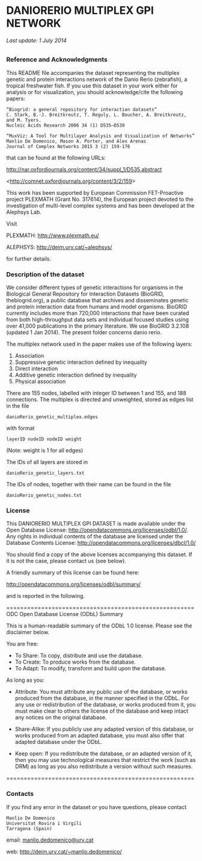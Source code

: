 

# DANIORERIO MULTIPLEX GPI NETWORK

###### Last update: 1 July 2014

### Reference and Acknowledgments

This README file accompanies the dataset representing the multiplex genetic and protein interactions network of the Danio Rerio (zebrafish), a tropical freshwater fish.
If you use this dataset in your work either for analysis or for visualization, you should acknowledge/cite the following papers:

	“Biogrid: a general repository for interaction datasets”
	C. Stark, B.-J. Breitkreutz, T. Reguly, L. Boucher, A. Breitkreutz, and M. Tyers.
	Nucleic Acids Research 2006 34 (1) D535–D539
	
	“MuxViz: A Tool for Multilayer Analysis and Visualization of Networks”
	Manlio De Domenico, Mason A. Porter, and Alex Arenas
	Journal of Complex Networks 2015 3 (2) 159-176

that can be found at the following URLs:

<http://nar.oxfordjournals.org/content/34/suppl_1/D535.abstract>

<<http://comnet.oxfordjournals.org/content/3/2/159>>

This work has been supported by European Commission FET-Proactive project PLEXMATH (Grant No. 317614), the European project devoted to the investigation of multi-level complex systems and has been developed at the Alephsys Lab. 

Visit

PLEXMATH: <http://www.plexmath.eu/>

ALEPHSYS: <http://deim.urv.cat/~alephsys/>

for further details.



### Description of the dataset

We consider different types of genetic interactions for organisms in the Biological General Repository for Interaction Datasets (BioGRID, thebiogrid.org), a public database that archives and disseminates genetic and protein interaction data from humans and model organisms. BioGRID currently includes more than 720,000 interactions that have been curated from both high-throughput data sets and individual focused studies using over 41,000 publications in the primary literature. We use BioGRID 3.2.108 (updated 1 Jan 2014). 
The present folder concerns danio rerio.

The multiplex network used in the paper makes use of the following layers:

1. Association
2. Suppressive genetic interaction defined by inequality
3. Direct interaction
4. Additive genetic interaction defined by inequality
5. Physical association

There are 155 nodes, labelled with integer ID between 1 and 155, and 188 connections.
The multiplex is directed and unweighted, stored as edges list in the file
    
    danioRerio_genetic_multiplex.edges

with format

    layerID nodeID nodeID weight

(Note: weight is 1 for all edges)

The IDs of all layers are stored in 

    danioRerio_genetic_layers.txt

The IDs of nodes, together with their name can be found in the file

    danioRerio_genetic_nodes.txt



### License

This DANIORERIO MULTIPLEX GPI DATASET is made available under the Open Database License: <http://opendatacommons.org/licenses/odbl/1.0/>. Any rights in individual contents of the database are licensed under the Database Contents License: <http://opendatacommons.org/licenses/dbcl/1.0/>

You should find a copy of the above licenses accompanying this dataset. If it is not the case, please contact us (see below).

A friendly summary of this license can be found here:

<http://opendatacommons.org/licenses/odbl/summary/>

and is reported in the following.

======================================================
ODC Open Database License (ODbL) Summary

This is a human-readable summary of the ODbL 1.0 license. Please see the disclaimer below.

You are free:

*    To Share: To copy, distribute and use the database.
*    To Create: To produce works from the database.
*    To Adapt: To modify, transform and build upon the database.

As long as you:
    
*	Attribute: You must attribute any public use of the database, or works produced from the database, in the manner specified in the ODbL. For any use or redistribution of the database, or works produced from it, you must make clear to others the license of the database and keep intact any notices on the original database.
    
*	Share-Alike: If you publicly use any adapted version of this database, or works produced from an adapted database, you must also offer that adapted database under the ODbL.
    
*	Keep open: If you redistribute the database, or an adapted version of it, then you may use technological measures that restrict the work (such as DRM) as long as you also redistribute a version without such measures.

======================================================


### Contacts

If you find any error in the dataset or you have questions, please contact

	Manlio De Domenico
	Universitat Rovira i Virgili 
	Tarragona (Spain)

email: <manlio.dedomenico@urv.cat>web: <http://deim.urv.cat/~manlio.dedomenico/>